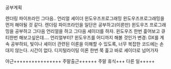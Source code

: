 공부계획

렌더링 파이프라인
그다음.. 언리얼
셰이더
윈도우즈프로그래밍
윈도우즈프로그래밍을 먼저 해야될 것 같다.
렌더링 파이프라인을 일단은 공부하고(이론만) 윈도우즈 프로그래밍을 공부하고 그다음 언리얼을 하고 그다음 셰이더를 하자.
윈도우즈 한번 흝어보고 큐티한번 해보고싶은데.... 언리얼부터?
윈도우즈를 어디까지 해볼 것인가
변경: DX를 계속 공부하되, 빛이나 셰이더 관련된 이론을 이해할 수 있도록, 너무 복잡한 코드에는 손대지 않는다. 시간이 없다.
디지털라이팅 이론 한번 쭉 흝고 바로 셰이더로 넘어가자

야근++++++++++++++++
주말출근++++++
주말 휴식+++
다른 일+++++
